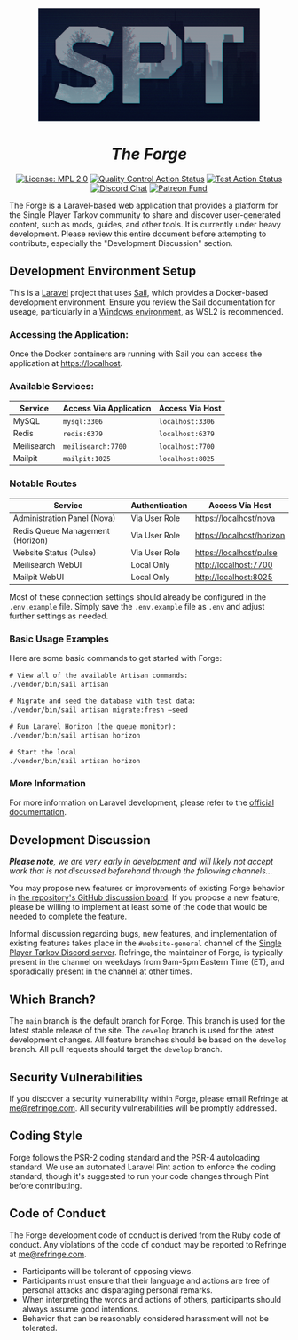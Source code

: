 <p align="center"><a href="https://forge.sp-tarkov.com" target="_blank"><img src="logo.spt.png" width="400" alt="Single Player Tarkov Logo"></a></p>
<h1 align="center"><em>The Forge</em></h1>
<p align="center">
<a href="https://www.mozilla.org/en-US/MPL/2.0/"><img src="https://img.shields.io/badge/License-MPL_2.0-blue.svg" alt="License: MPL 2.0"></a>
<a href="https://github.com/sp-tarkov/forge/actions/workflows/quality.yaml"><img src="https://github.com/sp-tarkov/forge/actions/workflows/quality.yaml/badge.svg" alt="Quality Control Action Status"></a>
<a href="https://github.com/sp-tarkov/forge/actions/workflows/tests.yaml"><img src="https://github.com/sp-tarkov/forge/actions/workflows/tests.yaml/badge.svg" alt="Test Action Status"></a>
<a href="https://discord.com/invite/Xn9msqQZan"><img src="https://img.shields.io/badge/Chat-Discord-5865F2?logo=discord&logoColor=ffffff" alt="Discord Chat"></a>
<a href="https://www.patreon.com/sptarkov"><img src="https://img.shields.io/badge/Fund-Patreon-fe3c71?logo=patreon&logoColor=ffffff" alt="Patreon Fund"></a>
</p>

The Forge is a Laravel-based web application that provides a platform for the Single Player Tarkov community to share and discover user-generated content, such as mods, guides, and other tools. It is currently under heavy development. Please review this entire document before attempting to contribute, especially the "Development Discussion" section.

## Development Environment Setup

This is a [Laravel](https://laravel.com/docs/11.x) project that uses [Sail](https://laravel.com/docs/11.x/sail), which provides a Docker-based development environment. Ensure you review the Sail documentation for useage, particularly in a [Windows environment](https://laravel.com/docs/11.x/installation#sail-on-windows), as WSL2 is recommended.

### Accessing the Application:

Once the Docker containers are running with Sail you can access the application at <https://localhost>.

### Available Services:

| Service     | Access Via Application | Access Via Host  |
|-------------|------------------------|------------------|
| MySQL       | `mysql:3306`           | `localhost:3306` |
| Redis       | `redis:6379`           | `localhost:6379` |
| Meilisearch | `meilisearch:7700`     | `localhost:7700` |
| Mailpit     | `mailpit:1025`         | `localhost:8025` |

### Notable Routes

| Service                          | Authentication | Access Via Host             |
|----------------------------------|----------------|-----------------------------|
| Administration Panel (Nova)      | Via User Role  | <https://localhost/nova>    |
| Redis Queue Management (Horizon) | Via User Role  | <https://localhost/horizon> |
| Website Status (Pulse)           | Via User Role  | <https://localhost/pulse>   |
| Meilisearch WebUI                | Local Only     | <http://localhost:7700>     |
| Mailpit WebUI                    | Local Only     | <http://localhost:8025>     |

Most of these connection settings should already be configured in the `.env.example` file. Simply save the `.env.example` file as `.env` and adjust further settings as needed.

### Basic Usage Examples

Here are some basic commands to get started with Forge:

```
# View all of the available Artisan commands:
./vendor/bin/sail artisan
```

```
# Migrate and seed the database with test data:
./vendor/bin/sail artisan migrate:fresh –seed
```

```
# Run Laravel Horizon (the queue monitor):
./vendor/bin/sail artisan horizon
```

```
# Start the local 
./vendor/bin/sail artisan horizon
```

### More Information

For more information on Laravel development, please refer to the [official documentation](https://laravel.com/docs/11.x/).

## Development Discussion

*__Please note__, we are very early in development and will likely not accept work that is not discussed beforehand through the following channels...*

You may propose new features or improvements of existing Forge behavior in [the repository's GitHub discussion board](https://github.com/sp-tarkov/forge/discussions). If you propose a new feature, please be willing to implement at least some of the code that would be needed to complete the feature.

Informal discussion regarding bugs, new features, and implementation of existing features takes place in the `#website-general` channel of the [Single Player Tarkov Discord server](https://discord.com/invite/Xn9msqQZan). Refringe, the maintainer of Forge, is typically present in the channel on weekdays from 9am-5pm Eastern Time (ET), and sporadically present in the channel at other times.

## Which Branch?

The `main` branch is the default branch for Forge. This branch is used for the latest stable release of the site. The `develop` branch is used for the latest development changes. All feature branches should be based on the `develop` branch. All pull requests should target the `develop` branch.

## Security Vulnerabilities

If you discover a security vulnerability within Forge, please email Refringe at me@refringe.com. All security vulnerabilities will be promptly addressed.

## Coding Style

Forge follows the PSR-2 coding standard and the PSR-4 autoloading standard. We use an automated Laravel Pint action to enforce the coding standard, though it's suggested to run your code changes through Pint before contributing.

## Code of Conduct

The Forge development code of conduct is derived from the Ruby code of conduct. Any violations of the code of conduct may be reported to Refringe at me@refringe.com.

- Participants will be tolerant of opposing views.
- Participants must ensure that their language and actions are free of personal attacks and disparaging personal remarks.
- When interpreting the words and actions of others, participants should always assume good intentions.
- Behavior that can be reasonably considered harassment will not be tolerated.
